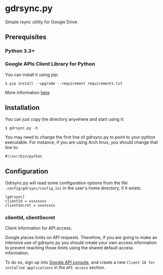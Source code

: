 # gdrsync.py

Simple rsync utility for Google Drive.

## Prerequisites

### Python 3.3+

### Google APIs Client Library for Python

You can install it using pip:

    $ pip install --upgrade --requirement requirements.txt

More
information [here](https://developers.google.com/docs/api/quickstart/python#step_2_install_the_google_client_library)

## Installation

You can just copy the directory anywhere and start using it:

    $ gdrsync.py -h

You may need to change the first line of gdrsync.py to point to your python executable. For instance, if you are using
Arch linux, you should change that line to:

    #!/usr/bin/python

## Configuration

Gdrsync.py will read some configuration options from the file `.config/gdrsync/config.ini` in the user's home directory,
if it exists.

    [gdrsync]
    clientId = xxxxxxxx
    clientSecret = xxxxxxxx

### clientId, clientSecret

Client information for API access.

Google places limits on API requests. Therefore, if you are going to make an intensive use of gdrsync.py you should
create your own access information to prevent reaching those limits using the shared default access information.

To do so, sign up into
[Google API console](http://code.google.com/apis/console), and create a new
`Client ID for installed applications` in the `API access` section.
